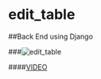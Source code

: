 # edit_table

##Back End using Django


###![edit_table](https://user-images.githubusercontent.com/92096667/228555183-3198073b-ba7a-4016-bd42-59a5e4f3c139.png)

####[VIDEO](https://youtu.be/MU8XeRxR0e8)

